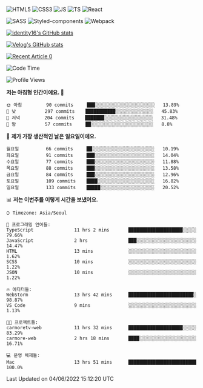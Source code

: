 ![HTML5](https://img.shields.io/badge/html5-E34F26?style=for-the-badge&logo=html5&logoColor=white)
![CSS3](https://img.shields.io/badge/css3-1572B6?style=for-the-badge&logo=css3&logoColor=white)
![JS](https://img.shields.io/badge/javascript-F7DF1E?style=for-the-badge&logo=javascript&logoColor=black)
![TS](https://img.shields.io/badge/typescript-3178C6?style=for-the-badge&logo=typescript&logoColor=white)
![React](https://img.shields.io/badge/react-61DAFB?style=for-the-badge&logo=javascript&logoColor=black)

![SASS](https://img.shields.io/badge/sass-CC6699?style=for-the-badge&logo=sass&logoColor=white)
![Styled-components](https://img.shields.io/badge/styled_components-DB7093?style=for-the-badge&logo=styled-components&logoColor=white)
![Webpack](https://img.shields.io/badge/webpack-8DD6F9?style=for-the-badge&logo=webpack&logoColor=black)

[![identity16's GitHub stats](https://github-readme-stats.vercel.app/api?username=identity16&theme=graywhite&show_icons=true)](https://github.com/anuraghazra/github-readme-stats)

[![Velog's GitHub stats](https://velog-readme-stats.vercel.app/api?name=identity16)](https://velog-readme-stats.vercel.app/api/redirect?name=identity16)

<a target="_blank" href="https://github-readme-medium-recent-article.vercel.app/medium/@identity16/0"><img src="https://github-readme-medium-recent-article.vercel.app/medium/@identity16/0" alt="Recent Article 0"></a>

<!--START_SECTION:waka-->
![Code Time](http://img.shields.io/badge/Code%20Time-0%20secs-blue)

![Profile Views](http://img.shields.io/badge/Profile%20Views-4-blue)

**저는 아침형 인간이에요. 🐤** 

```text
🌞 아침         90 commits     ███░░░░░░░░░░░░░░░░░░░░░░   13.89% 
🌆 낮　         297 commits    ███████████░░░░░░░░░░░░░░   45.83% 
🌃 저녁         204 commits    ███████░░░░░░░░░░░░░░░░░░   31.48% 
🌙 밤　         57 commits     ██░░░░░░░░░░░░░░░░░░░░░░░   8.8%

```
📅 **제가 가장 생산적인 날은 일요일이에요.** 

```text
월요일          66 commits     ██░░░░░░░░░░░░░░░░░░░░░░░   10.19% 
화요일          91 commits     ███░░░░░░░░░░░░░░░░░░░░░░   14.04% 
수요일          77 commits     ███░░░░░░░░░░░░░░░░░░░░░░   11.88% 
목요일          88 commits     ███░░░░░░░░░░░░░░░░░░░░░░   13.58% 
금요일          84 commits     ███░░░░░░░░░░░░░░░░░░░░░░   12.96% 
토요일          109 commits    ████░░░░░░░░░░░░░░░░░░░░░   16.82% 
일요일          133 commits    █████░░░░░░░░░░░░░░░░░░░░   20.52%

```


📊 **저는 이번주를 이렇게 시간을 보냈어요.** 

```text
⌚︎ Timezone: Asia/Seoul

💬 프로그래밍 언어들: 
TypeScript               11 hrs 2 mins       ████████████████████░░░░░   79.66% 
JavaScript               2 hrs               ███░░░░░░░░░░░░░░░░░░░░░░   14.47% 
HTML                     13 mins             ░░░░░░░░░░░░░░░░░░░░░░░░░   1.62% 
SCSS                     10 mins             ░░░░░░░░░░░░░░░░░░░░░░░░░   1.22% 
JSON                     10 mins             ░░░░░░░░░░░░░░░░░░░░░░░░░   1.22%

🔥 에디터들: 
WebStorm                 13 hrs 42 mins      ████████████████████████░   98.87% 
VS Code                  9 mins              ░░░░░░░░░░░░░░░░░░░░░░░░░   1.13%

🐱‍💻 프로젝트들: 
carmoretv-web            11 hrs 32 mins      ████████████████████░░░░░   83.29% 
carmore-web              2 hrs 18 mins       ████░░░░░░░░░░░░░░░░░░░░░   16.71%

💻 운영 체제들: 
Mac                      13 hrs 51 mins      █████████████████████████   100.0%

```


 Last Updated on 04/06/2022 15:12:20 UTC
<!--END_SECTION:waka-->


